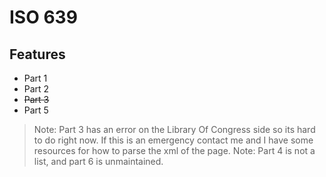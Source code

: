 # ISO 639

## Features
* Part 1
* Part 2
* ~~Part 3~~
* Part 5

> Note: Part 3 has an error on the Library Of Congress side so its hard to do right now. If this is an emergency contact me and I have some resources for how to parse the xml of the page.
> Note: Part 4 is not a list, and part 6 is unmaintained.
